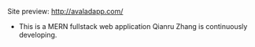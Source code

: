 Site preview: http://avaladapp.com/
* This is a MERN fullstack web application Qianru Zhang is continuously developing. 

